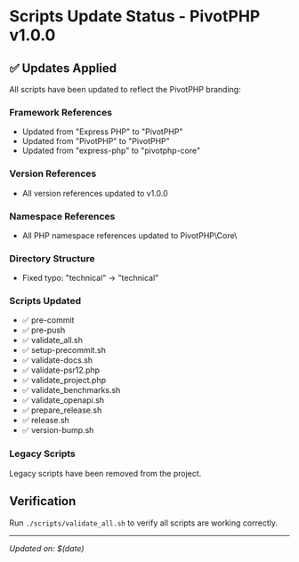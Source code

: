 # Scripts Update Status - PivotPHP v1.0.0

## ✅ Updates Applied

All scripts have been updated to reflect the PivotPHP branding:

### Framework References
- Updated from "Express PHP" to "PivotPHP"
- Updated from "PivotPHP" to "PivotPHP"
- Updated from "express-php" to "pivotphp-core"

### Version References
- All version references updated to v1.0.0

### Namespace References
- All PHP namespace references updated to PivotPHP\Core\

### Directory Structure
- Fixed typo: "technical" → "technical"

### Scripts Updated
- ✅ pre-commit
- ✅ pre-push
- ✅ validate_all.sh
- ✅ setup-precommit.sh
- ✅ validate-docs.sh
- ✅ validate-psr12.php
- ✅ validate_project.php
- ✅ validate_benchmarks.sh
- ✅ validate_openapi.sh
- ✅ prepare_release.sh
- ✅ release.sh
- ✅ version-bump.sh

### Legacy Scripts
Legacy scripts have been removed from the project.

## Verification
Run `./scripts/validate_all.sh` to verify all scripts are working correctly.

---
*Updated on: $(date)*
